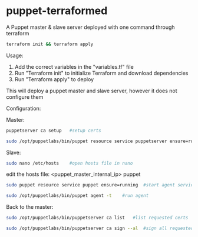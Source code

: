 # puppet-terraformed

A Puppet master & slave server deployed with one command through terraform 

```bash
terraform init && terraform apply
```

Usage:

1) Add the correct variables in the "variables.tf" file
2) Run "Terraform init" to initialize Terraform and download dependencies
3) Run "Terraform apply" to deploy


This will deploy a puppet master and slave server, however it does not configure them

Configuration: 

Master:

```bash
puppetserver ca setup   #setup certs

sudo /opt/puppetlabs/bin/puppet resource service puppetserver ensure=running    #start puppetserver
```


Slave:

```bash
sudo nano /etc/hosts    #open hosts file in nano
```
edit the hosts file:
<puppet_master_internal_ip> puppet 
```bash
sudo puppet resource service puppet ensure=running  #start agent service

sudo /opt/puppetlabs/bin/puppet agent -t    #run agent
```

Back to the master:

```bash
sudo /opt/puppetlabs/bin/puppetserver ca list   #list requested certs

sudo /opt/puppetlabs/bin/puppetserver ca sign --al  #sign all requested certs
```